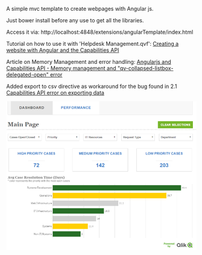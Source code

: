 A simple mvc template to create webpages with Angular js.

Just bower install before any use to get all the libraries.

Access it via:
http://localhost:4848/extensions/angularTemplate/index.html

Tutorial on how to use it with 'Helpdesk Management.qvf':
<a href="https://community.qlik.com/blogs/qlikviewdesignblog/2016/02/05/creating-a-website-with-angular-and-the-capabilities-api">Creating a website with Angular and the Capabilities API</a>

Article on Memory Management and error handling:
<a href="https://community.qlik.com/blogs/qlikviewdesignblog/2016/02/16/angularjs-and-capabilities-api-memory-management-and-qv-collapsed-listbox-delegated-open-error">Angularjs and Capabilities API - Memory management and "qv-collapsed-listbox-delegated-open" error</a>

Added export to csv directive as workaround for the bug found in 2.1
<a href="https://community.qlik.com/blog/update-post.jspa?ID=4682&draftID=847209">Capabilities API error on exporting data</a>

<img src="preview.png">